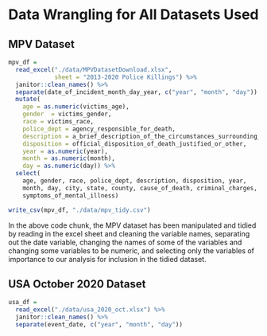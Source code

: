 Data Wrangling for All Datasets Used
================

## MPV Dataset

``` r
mpv_df =
  read_excel("./data/MPVDatasetDownload.xlsx",
             sheet = "2013-2020 Police Killings") %>%
  janitor::clean_names() %>% 
  separate(date_of_incident_month_day_year, c("year", "month", "day")) %>% 
  mutate(
    age = as.numeric(victims_age),
    gender  = victims_gender,
    race = victims_race,
    police_dept = agency_responsible_for_death,
    description = a_brief_description_of_the_circumstances_surrounding_the_death,
    disposition = official_disposition_of_death_justified_or_other,
    year = as.numeric(year),
    month = as.numeric(month),
    day = as.numeric(day)) %>%
  select(
    age, gender, race, police_dept, description, disposition, year,
    month, day, city, state, county, cause_of_death, criminal_charges,
    symptoms_of_mental_illness)

write_csv(mpv_df, "./data/mpv_tidy.csv")
```

In the above code chunk, the MPV dataset has been manipulated and tidied
by reading in the excel sheet and cleaning the variable names,
separating out the date variable, changing the names of some of the
variables and changing some variables to be numeric, and selecting only
the variables of importance to our analysis for inclusion in the tidied
dataset.

## USA October 2020 Dataset

``` r
usa_df =
  read_excel("./data/usa_2020_oct.xlsx") %>%
  janitor::clean_names() %>% 
  separate(event_date, c("year", "month", "day"))
```
